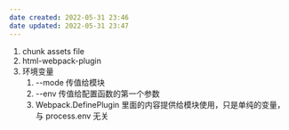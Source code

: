 ```yaml
---
date created: 2022-05-31 23:46
date updated: 2022-05-31 23:47
---
```


1. chunk assets file
2. html-webpack-plugin
3. 环境变量
   1. --mode 传值给模块
   2. --env 传值给配置函数的第一个参数
   3. Webpack.DefinePlugin 里面的内容提供给模块使用，只是单纯的变量，与 process.env 无关
